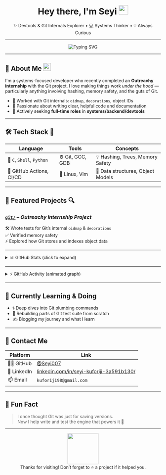 <h1 align="center">Hey there, I'm Seyi <img src="https://em-content.zobj.net/source/microsoft-teams/363/waving-hand_1f44b.png" width="30px"/></h1>
<p align="center">✨ Devtools & Git Internals Explorer • 💻 Systems Thinker • 💡 Always Curious</p>

---

<p align="center">
  <img src="https://readme-typing-svg.herokuapp.com?font=Fira+Code&duration=3000&pause=1000&color=00F7FF&center=true&vCenter=true&multiline=true&width=600&height=80&lines=Welcome+to+my+GitHub+profile!;Open+Source+is+magic+%F0%9F%94%A5;Let%27s+build+cool+things+with+Git+%E2%9A%99%EF%B8%8F" alt="Typing SVG" />
</p>

---

## 🚀 About Me <img src="https://media.giphy.com/media/hvRJCLFzcasrR4ia7z/giphy.gif" width="25px"/>

I'm a systems-focused developer who recently completed an **Outreachy internship** with the Git project. I love making things work *under the hood* — particularly anything involving hashing, memory safety, and the guts of Git.

- 🔧 Worked with Git internals: `oidmap`, `decorations`, object IDs
- 💬 Passionate about writing clear, helpful code and documentation
- 🎯 Actively seeking **full-time roles** in **systems/backend/devtools**

---

## 🛠️ Tech Stack 🧰

| Language | Tools | Concepts |
|----------|-------|----------|
| 🧱 `C`, `Shell`, `Python` | ⚙️ Git, GCC, GDB | 💡 Hashing, Trees, Memory Safety |
| 🧪 GitHub Actions, CI/CD | 🐧 Linux, Vim | 🧠 Data structures, Object Models |

---

## 📂 Featured Projects 🔍

### [`git/`](https://github.com/Seyi007/git) – *Outreachy Internship Project*
🛠️ Wrote tests for Git’s internal `oidmap` & `decorations`  
✅ Verified memory safety  
⚡ Explored how Git stores and indexes object data

---

<details>
<summary>📊 GitHub Stats (click to expand)</summary>

<p align="center">
  <img src="https://github-readme-stats.vercel.app/api?username=Seyi007&show_icons=true&theme=github_dark" width="48%" />
  <img src="https://github-readme-stats.vercel.app/api/top-langs/?username=Seyi007&layout=compact&theme=github_dark" width="48%" />
</p>

</details>

---

<details>
<summary>⚡ GitHub Activity (animated graph)</summary>

<p align="center">
  <img src="https://github-readme-activity-graph.vercel.app/graph?username=Seyi007&theme=react-dark" />
</p>

</details>

---

## 🌱 Currently Learning & Doing

- 🌀 Deep dives into Git plumbing commands
- 🔁 Rebuilding parts of Git test suite from scratch
- ✍️ Blogging my journey and what I learn

---

## 💬 Contact Me

| Platform | Link |
|---------|------|
| 🧑‍💻 GitHub | [@Seyi007](https://github.com/Seyi007) |
| 💼 LinkedIn | [linkedin.com/in/seyi-kuforiji-3a591b130/](https://www.linkedin.com/in/seyi-kuforiji-3a591b130/)
| 📫 Email | `kuforiji98@gmail.com`

---

## 🎉 Fun Fact

> I once thought Git was just for saving versions.  
> Now I help write and test the engine that powers it 💪

---

<p align="center">
  <img src="https://media.giphy.com/media/l3vQX8FtQkoU9Q8rm/giphy.gif" width="100px" />
  <br>
  Thanks for visiting! Don’t forget to ⭐️ a project if it helped you.
</p>
